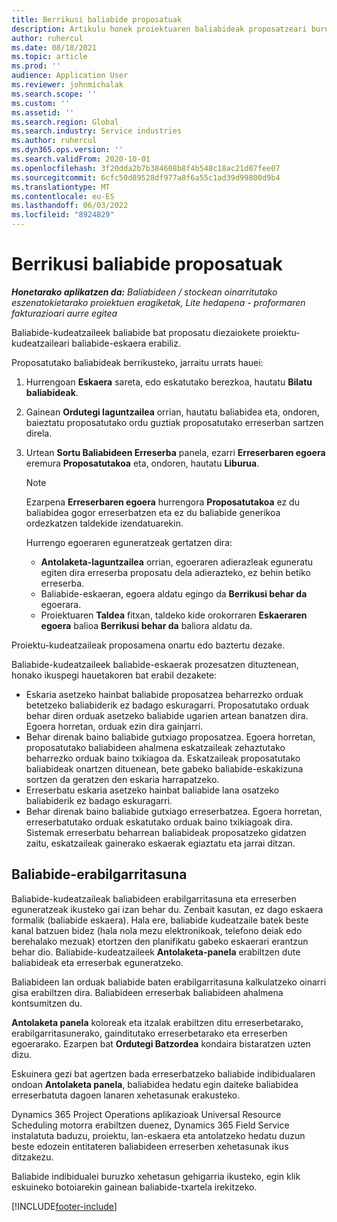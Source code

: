 ```yaml
---
title: Berrikusi baliabide proposatuak
description: Artikulu honek proiektuaren baliabideak proposatzeari buruzko informazioa eskaintzen du.
author: ruhercul
ms.date: 08/18/2021
ms.topic: article
ms.prod: ''
audience: Application User
ms.reviewer: johnmichalak
ms.search.scope: ''
ms.custom: ''
ms.assetid: ''
ms.search.region: Global
ms.search.industry: Service industries
ms.author: ruhercul
ms.dyn365.ops.version: ''
ms.search.validFrom: 2020-10-01
ms.openlocfilehash: 3f20dda2b7b384608b8f4b548c18ac21d07fee07
ms.sourcegitcommit: 6cfc50d89528df977a8f6a55c1ad39d99800d9b4
ms.translationtype: MT
ms.contentlocale: eu-ES
ms.lasthandoff: 06/03/2022
ms.locfileid: "8924829"
---
```

# <a name="review-proposed-resources"></a>Berrikusi baliabide proposatuak

_**Honetarako aplikatzen da:** Baliabideen / stockean oinarritutako eszenatokietarako proiektuen eragiketak, Lite hedapena - proformaren fakturazioari aurre egitea_

Baliabide-kudeatzaileek baliabide bat proposatu diezaiokete proiektu-kudeatzaileari baliabide-eskaera erabiliz.

Proposatutako baliabideak berrikusteko, jarraitu urrats hauei:

1. Hurrengoan **Eskaera** sareta, edo eskatutako berezkoa, hautatu **Bilatu baliabideak**.
2. Gainean **Ordutegi laguntzailea** orrian, hautatu baliabidea eta, ondoren, baieztatu proposatutako ordu guztiak proposatutako erreserban sartzen direla.
3. Urtean **Sortu Baliabideen Erreserba** panela, ezarri **Erreserbaren egoera** eremura **Proposatutakoa** eta, ondoren, hautatu **Liburua**.

    > [!NOTE]
    > Ezarpena **Erreserbaren egoera** hurrengora **Proposatutakoa** ez du baliabidea gogor erreserbatzen eta ez du baliabide generikoa ordezkatzen taldekide izendatuarekin.

    Hurrengo egoeraren eguneratzeak gertatzen dira:

    - **Antolaketa-laguntzailea** orrian, egoeraren adierazleak eguneratu egiten dira erreserba proposatu dela adierazteko, ez behin betiko erreserba.
    - Baliabide-eskaeran, egoera aldatu egingo da **Berrikusi behar da** egoerara.
    - Proiektuaren **Taldea** fitxan, taldeko kide orokorraren **Eskaeraren egoera** balioa **Berrikusi behar da** baliora aldatu da.

Proiektu-kudeatzaileak proposamena onartu edo baztertu dezake.

Baliabide-kudeatzaileek baliabide-eskaerak prozesatzen dituztenean, honako ikuspegi hauetakoren bat erabil dezakete:

- Eskaria asetzeko hainbat baliabide proposatzea beharrezko orduak betetzeko baliabiderik ez badago eskuragarri. Proposatutako orduak behar diren orduak asetzeko baliabide ugarien artean banatzen dira. Egoera horretan, orduak ezin dira gainjarri.
- Behar direnak baino baliabide gutxiago proposatzea. Egoera horretan, proposatutako baliabideen ahalmena eskatzaileak zehaztutako beharrezko orduak baino txikiagoa da. Eskatzaileak proposatutako baliabideak onartzen dituenean, bete gabeko baliabide-eskakizuna sortzen da geratzen den eskaria harrapatzeko.
- Erreserbatu eskaria asetzeko hainbat baliabide lana osatzeko baliabiderik ez badago eskuragarri.
- Behar direnak baino baliabide gutxiago erreserbatzea. Egoera horretan, erreserbatutako orduak eskatutako orduak baino txikiagoak dira. Sistemak erreserbatu beharrean baliabideak proposatzeko gidatzen zaitu, eskatzaileak gainerako eskaerak egiaztatu eta jarrai ditzan.

## <a name="resource-availability"></a>Baliabide-erabilgarritasuna

Baliabide-kudeatzaileak baliabideen erabilgarritasuna eta erreserben eguneratzeak ikusteko gai izan behar du. Zenbait kasutan, ez dago eskaera formalik (baliabide eskaera). Hala ere, baliabide kudeatzaile batek beste kanal batzuen bidez (hala nola mezu elektronikoak, telefono deiak edo berehalako mezuak) etortzen den planifikatu gabeko eskaerari erantzun behar dio. Baliabide-kudeatzaileek **Antolaketa-panela** erabiltzen dute baliabideak eta erreserbak eguneratzeko.

Baliabideen lan orduak baliabide baten erabilgarritasuna kalkulatzeko oinarri gisa erabiltzen dira. Baliabideen erreserbak baliabideen ahalmena kontsumitzen du.

**Antolaketa panela** koloreak eta itzalak erabiltzen ditu erreserbetarako, erabilgarritasunerako, gainditutako erreserbetarako eta erreserben egoerarako. Ezarpen bat **Ordutegi Batzordea** kondaira bistaratzen uzten dizu.

Eskuinera gezi bat agertzen bada erreserbatzeko baliabide indibidualaren ondoan **Antolaketa panela**, baliabidea hedatu egin daiteke baliabidea erreserbatuta dagoen lanaren xehetasunak erakusteko.

Dynamics 365 Project Operations aplikazioak Universal Resource Scheduling motorra erabiltzen duenez, Dynamics 365 Field Service instalatuta baduzu, proiektu, lan-eskaera eta antolatzeko hedatu duzun beste edozein entitateren baliabideen erreserben xehetasunak ikus ditzakezu.

Baliabide indibidualei buruzko xehetasun gehigarria ikusteko, egin klik eskuineko botoiarekin gainean baliabide-txartela irekitzeko.



[!INCLUDE[footer-include](../includes/footer-banner.md)]
